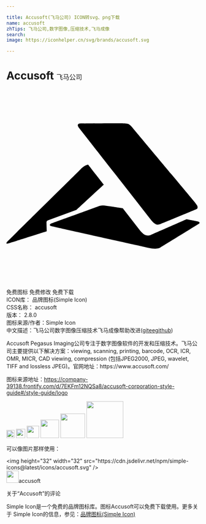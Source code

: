 ```yaml
---

title: Accusoft(飞马公司) ICON转svg、png下载
name: accusoft
zhTips: 飞马公司,数字图像,压缩技术,飞马成像
search: 
image: https://iconhelper.cn/svg/brands/accusoft.svg

---
```


# Accusoft  <small style="font-size: 60%;font-weight: 100">飞马公司</small>

<div id="svg" class="svg-wrap">
<svg role="img" viewBox="0 0 24 24" xmlns="http://www.w3.org/2000/svg"><title>Accusoft icon</title><path d="M18.078,16.345c-0.209-0.261-8.709-11.13-9.005-11.496 c-0.279-0.366-0.209-0.47-0.157-0.523c0.105-0.122,0.261-0.105,0.871-0.105c0.366,0,3.989-0.017,4.372-0.017 c0.784,0,0.906,0.07,0.993,0.087c0.087,0.035,0.296,0.209,0.453,0.383c0.087,0.105,7.699,9.214,7.768,9.301 c0.087,0.105,0.209,0.279,0.314,0.435c0.087,0.157,0.105,0.366-0.035,0.453c-0.087,0.052-4.302,1.794-4.424,1.829 c-0.122,0.052-0.348,0.139-0.523,0.105C18.618,16.798,18.357,16.676,18.078,16.345 M22.38,16.136l0.314,0.052 c0,0,1.01,0.192,1.115,0.226C23.913,16.432,24,16.519,24,16.554c0,0.087-0.052,0.122-0.139,0.174 c-0.07,0.052-4.633,2.856-4.72,2.909c-0.087,0.052-0.192,0.105-0.435,0.139c-0.453,0.087-1.306-0.157-1.585-0.209 c-0.261-0.052-11.461-2.543-11.548-2.578c-0.105-0.035-0.174-0.035-0.174-0.139c-0.017-0.157,0.226-0.209,0.418-0.279 c0.192-0.07,5.452-1.968,5.643-2.055c0.192-0.087,0.418-0.105,0.54-0.105s0.853,0.105,1.184,0.157s1.271,0.192,1.271,0.192 l2.142,2.769c0.366,0.435,0.61,0.61,0.923,0.627c0.157,0.017,0.331-0.035,0.453-0.087C18.061,18.035,22.38,16.136,22.38,16.136 M10.153,9.343c0,0,1.846,2.369,1.864,2.386c0.017,0.035,0.035,0.07,0.07,0.087v0.035c-0.07,0.052-3.362,3.1-3.379,3.118 l-3.466,1.271c0,0-0.105,0.035-0.157,0.07c-0.052,0.035-0.122,0.105-0.105,0.261c0,0.052,0.017,0.853,0.035,1.045 c-0.017,0.017,0,0-0.017,0.017c0,0-4.267,1.359-4.302,1.359c-0.209,0.07-0.61,0.209-0.662,0.174 c-0.087-0.07,0.017-0.174,0.07-0.244c0.052-0.07,8.796-8.674,9.127-9.022C9.7,9.395,10.153,9.343,10.153,9.343"/></svg>
</div>
<detail full-name='accusoft'></detail>

<div class="detail-page">
<p>
<span><span class="badge-success badge">免费图标</span> <span class="badge-success badge">免费修改</span>  <span class="badge-success badge">免费下载</span> </span>
<br/>
<span>
ICON库：
<span class="badge-secondary badge">品牌图标(Simple Icon)</span> 
</span>
<br/>
<span>
CSS名称：
<span class="badge-secondary badge">accusoft</span> 
</span>

<br/>
<span>
版本：
<span class="badge-secondary badge">2.8.0</span> 
</span>
<br/>
<span>图标来源/作者：<span class="badge-light badge">Simple Icon</span></span> 
<br/>
<span class="zh-detail">中文描述：<span class="badge-primary badge">飞马公司</span><span class="badge-primary badge">数字图像</span><span class="badge-primary badge">压缩技术</span><span class="badge-primary badge">飞马成像</span><span class="help-link"><span>帮助改进</span>(<a href="https://gitee.com/liuwave/icon-helper/edit/master/json/brands/accusoft.json" target="_blank" rel="noopener noreferrer">gitee</a><a href="https://github.com/liuwave/icon-helper/edit/master/json/brands/accusoft.json" target="_blank" rel="noopener noreferrer">github</a></span>)</span><br/>
</p>
</div><div class="description description alert alert-light"><p>Accusoft Pegasus Imaging公司专注于数字图像软件的开发和压缩技术。飞马公司主要提供以下解决方案：viewing, scanning, printing, barcode, OCR, ICR, OMR, MICR, CAD viewing, compression (包括JPEG2000, JPEG, wavelet, TIFF and lossless JPEG)。官网地址：https://www.accusoft.com/</p><p>图标来源地址：<a href="https://company-39138.frontify.com/d/7EKFm12NQSa8/accusoft-corporation-style-guide#/style-guide/logo" target="_blank" rel="noopener noreferrer">https://company-39138.frontify.com/d/7EKFm12NQSa8/accusoft-corporation-style-guide#/style-guide/logo</a></p></div>
<div class="alert alert-dark">
<img height="21" width="21" src="https://cdn.jsdelivr.net/npm/simple-icons@latest/icons/accusoft.svg" />
<img height="24" width="24" src="https://cdn.jsdelivr.net/npm/simple-icons@latest/icons/accusoft.svg" />
<img height="32" width="32" src="https://cdn.jsdelivr.net/npm/simple-icons@latest/icons/accusoft.svg" />
<img height="48" width="48" src="https://cdn.jsdelivr.net/npm/simple-icons@latest/icons/accusoft.svg" />
<img height="64" width="64" src="https://cdn.jsdelivr.net/npm/simple-icons@latest/icons/accusoft.svg" />
<img height="96" width="96" src="https://cdn.jsdelivr.net/npm/simple-icons@latest/icons/accusoft.svg" />

</div>
<div>
  <p>可以像图片那样使用：    
  </p>
  <div class="alert alert-primary" style="font-size: 14px">
    &lt;img height="32" width="32" src="https://cdn.jsdelivr.net/npm/simple-icons@latest/icons/accusoft.svg" /&gt;
    <copy-btn content='<img height="32" width="32" src="https://cdn.jsdelivr.net/npm/simple-icons@latest/icons/accusoft.svg" />'></copy-btn>
  </div>
  <div class="alert alert-secondary">
    <img height="32" width="32" src="https://cdn.jsdelivr.net/npm/simple-icons@latest/icons/accusoft.svg" />accusoft
    <copy-btn content="accusoft" btn-title="复制图标名称"></copy-btn>
  </div>
</div>

<Vssue title="关于“Accusoft”的评论" >关于“Accusoft”的评论</Vssue>


<div><p>Simple Icon是一个免费的品牌图标库。图标Accusoft可以免费下载使用。更多关于  Simple Icon的信息，参见：<a target="_blank" href="https://iconhelper.cn/brands.html">品牌图标(Simple Icon)</a>
</p></div>
